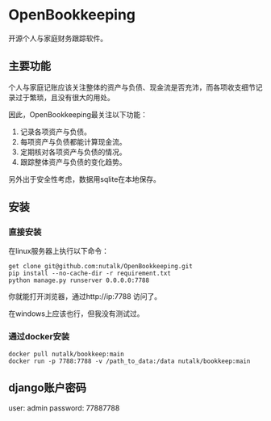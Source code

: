 # OpenBookkeeping
开源个人与家庭财务跟踪软件。

## 主要功能
个人与家庭记账应该关注整体的资产与负债、现金流是否充沛，而各项收支细节记录过于繁琐，且没有很大的用处。

因此，OpenBookkeeping最关注以下功能：
1. 记录各项资产与负债。
2. 每项资产与负债都能计算现金流。
3. 定期核对各项资产与负债的情况。
4. 跟踪整体资产与负债的变化趋势。

另外出于安全性考虑，数据用sqlite在本地保存。

## 安装
### 直接安装
在linux服务器上执行以下命令：

```
get clone git@github.com:nutalk/OpenBookkeeping.git
pip install --no-cache-dir -r requirement.txt
python manage.py runserver 0.0.0.0:7788
```
你就能打开浏览器，通过http://ip:7788 访问了。

在windows上应该也行，但我没有测试过。

### 通过docker安装
```
docker pull nutalk/bookkeep:main
docker run -p 7788:7788 -v /path_to_data:/data nutalk/bookkeep:main
```

## django账户密码
user: admin
password: 77887788
